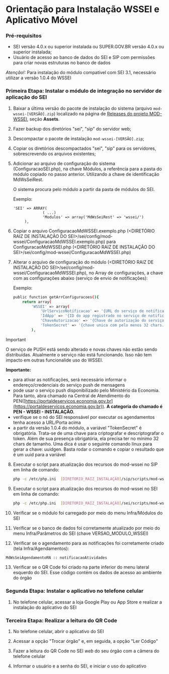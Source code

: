 # Orientação para Instalação WSSEI e Aplicativo Móvel


### Pré-requisitos

- SEI versão 4.0.x ou superior instalada ou SUPER.GOV.BR versão 4.0.x ou superior instalada;
- Usuário de acesso ao banco de dados do SEI e SIP com permissões para criar novas estruturas no banco de dados

*Atenção!:* Para instalação do módulo compatível com SEI 3.1, necessário utilizar a versão 1.0.4 do WSSEI


### Primeira Etapa: Instalar o módulo de integração no servidor de aplicação do SEI

1. Baixar a última versão do pacote de instalação do sistema (arquivo `mod-wssei-[VERSÃO].zip`) localizado na página de [Releases do projeto MOD-WSSEI](https://github.com/pengovbr/mod-wssei/releases), seção **Assets**.

2. Fazer backup dos diretórios "sei", "sip" do servidor web;

3. Descompactar o pacote de instalação `mod-wssei-[VERSÃO].zip`;

4. Copiar os diretórios descompactados "sei", "sip" para os servidores, sobrescrevendo os arquivos existentes;
   
5. Adicionar ao arquivo de configuração do sistema (ConfiguracaoSEI.php), na chave Módulos, a referência para a pasta do módulo copiado no passo anterior. Utilizando a chave de identificação MdWsSeiRest.

   O sistema procura pelo módulo a partir da pasta de módulos do SEI.

   Exemplo:
   ```
   'SEI' => ARRAY(
                ( ...)
                'Modulos' => array('MdWsSeiRest' => 'wssei/')
        ),
   ```
6. Copiar o arquivo ConfiguracaoMdWSSEI.exemplo.php (<DIRETÓRIO RAIZ DE INSTALAÇÃO DO SEI>/sei/config/mod-wssei/ConfiguracaoMdWSSEI.exemplo.php) para ConfiguracaoMdWSSEI.php (<DIRETÓRIO RAIZ DE INSTALAÇÃO DO SEI>/sei/config/mod-wssei/ConfiguracaoMdWSSEI.php)
7. Alterar o arquivo de configuração do módulo (<DIRETÓRIO RAIZ DE INSTALAÇÃO DO SEI>/sei/config/mod-wssei/ConfiguracaoMdWSSEI.php), no Array de configurações, a chave com as configurações abaixo (serviço de envio de notificações):

   Exemplo:
   ```bash
   public function getArrConfiguracoes(){
       return array(
           'WSSEI' => array(
               'UrlServicoNotificacao' => '{URL do serviço de notificação}',
               'IdApp' => '{ID do app registrado no serviço de notificação}',
               'ChaveAutorizacao' => '{Chave de autorização do serviço de notificação}',
               'TokenSecret' => '{chave unica com pelo menos 32 chars. Pode usar o comando uuidgen para gerar}'
           ),
   ```

> [!IMPORTANT] 
> O serviço de PUSH está sendo alterado e novas chaves não estão sendo distribuídas. Atualmente o serviço não está funcionando.
> Isso não tem impacto em outras funcionalide uso do WSSEI.

   **Importante:**
   * para ativar as notificações, será necessário informar o endereço/credenciais do serviço push de mensagens
   * pode usar o serviço push disponibilizado pelo Ministério da Economia. Para tanto, abra
chamado na Central de Atendimento do  PEN([https://portaldeservicos.economia.gov.br](https://portaldeservicos.economia.gov.br)). **A categoria do chamado é PEN - WSSEI - INSTALAÇÃO.**
   * verifique se o nó do SEI responsável por executar os agendamentos tenha acesso a URL/Porta acima
   * a partir da versão 1.0.4 do módulo, a variável "TokenSecret" é obrigatória. Trata-se de uma chave para criptografar e descriptografar o token. Além de sua presença obrigatória, ela precisa ter no mínimo 32 chars de tamanho. Uma dica é usar o seguinte comando linux para gerar a chave: uuidgen. Basta rodar o comando e copiar o resultado que é um uuid para a variável

8. Executar o script para atualização dos recursos do mod-wssei no SIP em linha de comando:

   ```bash
   php -c /etc/php.ini  [DIRETORIO_RAIZ_INSTALAÇÃO]/sip/scripts/mod-wssei/sip_atualizar_versao_modulo_wssei.php
   ```

9. Executar o script para atualização dos recursos do mod-wssei no SEI em linha de comando:

   ```bash
   php -c /etc/php.ini  [DIRETORIO_RAIZ_INSTALAÇÃO]/sei/scripts/mod-wssei/sei_atualizar_versao_modulo_wssei.php
   ``` 

10. Verificar se o módulo foi carregado por meio do menu Infra/Módulos do SEI

11. Verificar se o banco de dados foi corretamente atualizado por meio do menu Infra/Parâmetros do SEI (chave VERSAO_MODULO_WSSEI)

12. Verificar se o agendamento para as notificações foi corretamente criado (tela Infra/Agendamentos):
   ```bash
   MdWsSeiAgendamentoRN :: notificacaoAtividades
   ```

13. Verificar se o QR Code foi criado na parte inferior do menu lateral esquerdo do SEI. Esse código contém os dados de acesso ao ambiente do órgão


### Segunda Etapa: Instalar o aplicativo no telefone celular

1. No telefone celular, acessar a loja Google Play ou App Store e realizar a instalação do aplicativo do SEI


### Terceira Etapa: Realizar a leitura do QR Code

1. No telefone celular, abrir o aplicativo do SEI

2. Acessar a opção &quot;Trocar órgão&quot; e, em seguida, a opção &quot;Ler Código&quot;

3. Fazer a leitura do QR Code no SEI _web_ do seu órgão com a câmera do telefone celular

4. Informar o usuário e a senha do SEI, e iniciar o uso do aplicativo
